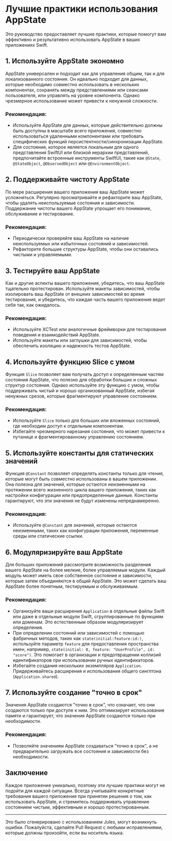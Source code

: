 # Лучшие практики использования AppState

Это руководство предоставляет лучшие практики, которые помогут вам эффективно и результативно использовать AppState в ваших приложениях Swift.

## 1. Используйте AppState экономно

AppState универсален и подходит как для управления общим, так и для локализованного состояния. Он идеально подходит для данных, которые необходимо совместно использовать в нескольких компонентах, сохранять между представлениями или сеансами пользователя, или управлять на уровне компонента. Однако чрезмерное использование может привести к ненужной сложности.

### Рекомендация:
- Используйте AppState для данных, которые действительно должны быть доступны в масштабе всего приложения, совместно использоваться удаленными компонентами или требовать специфических функций персистентности/синхронизации AppState.
- Для состояния, которое является локальным для одного представления SwiftUI или близкой иерархии представлений, предпочитайте встроенные инструменты SwiftUI, такие как `@State`, `@StateObject`, `@ObservedObject` или `@EnvironmentObject`.

## 2. Поддерживайте чистоту AppState

По мере расширения вашего приложения ваш AppState может усложняться. Регулярно просматривайте и рефакторите ваш AppState, чтобы удалять неиспользуемые состояния и зависимости. Поддержание чистоты вашего AppState упрощает его понимание, обслуживание и тестирование.

### Рекомендация:
- Периодически проверяйте ваш AppState на наличие неиспользуемых или избыточных состояний и зависимостей.
- Рефакторите большие структуры AppState, чтобы они оставались чистыми и управляемыми.

## 3. Тестируйте ваш AppState

Как и другие аспекты вашего приложения, убедитесь, что ваш AppState тщательно протестирован. Используйте макеты зависимостей, чтобы изолировать ваш AppState от внешних зависимостей во время тестирования, и убедитесь, что каждая часть вашего приложения ведет себя так, как ожидалось.

### Рекомендация:
- Используйте XCTest или аналогичные фреймворки для тестирования поведения и взаимодействий AppState.
- Используйте макеты или заглушки для зависимостей, чтобы обеспечить изоляцию и надежность тестов AppState.

## 4. Используйте функцию Slice с умом

Функция `Slice` позволяет вам получать доступ к определенным частям состояния AppState, что полезно для обработки больших и сложных структур состояния. Однако используйте эту функцию с умом, чтобы поддерживать чистый и хорошо организованный AppState, избегая ненужных срезов, которые фрагментируют управление состоянием.

### Рекомендация:
- Используйте `Slice` только для больших или вложенных состояний, где необходим доступ к отдельным компонентам.
- Избегайте чрезмерного нарезания состояния, что может привести к путанице и фрагментированному управлению состоянием.

## 5. Используйте константы для статических значений

Функция `@Constant` позволяет определять константы только для чтения, которые могут быть совместно использованы в вашем приложении. Она полезна для значений, которые остаются неизменными на протяжении всего жизненного цикла вашего приложения, таких как настройки конфигурации или предопределенные данные. Константы гарантируют, что эти значения не будут изменены непреднамеренно.

### Рекомендация:
- Используйте `@Constant` для значений, которые остаются неизменными, таких как конфигурации приложения, переменные среды или статические ссылки.

## 6. Модуляризируйте ваш AppState

Для больших приложений рассмотрите возможность разделения вашего AppState на более мелкие, более управляемые модули. Каждый модуль может иметь свое собственное состояние и зависимости, которые затем объединяются в общий AppState. Это может сделать ваш AppState более понятным, тестируемым и обслуживаемым.

### Рекомендация:
- Организуйте ваши расширения `Application` в отдельные файлы Swift или даже в отдельные модули Swift, сгруппированные по функциям или доменам. Это естественным образом модуляризирует определения.
- При определении состояний или зависимостей с помощью фабричных методов, таких как `state(initial:feature:id:)`, используйте параметр `feature` для предоставления пространства имен, например, `state(initial: 0, feature: "UserProfile", id: "score")`. Это помогает в организации и предотвращении коллизий идентификаторов при использовании ручных идентификаторов.
- Избегайте создания нескольких экземпляров `Application`. Придерживайтесь расширения и использования общего синглтона (`Application.shared`).

## 7. Используйте создание "точно в срок"

Значения AppState создаются "точно в срок", что означает, что они создаются только при доступе к ним. Это оптимизирует использование памяти и гарантирует, что значения AppState создаются только при необходимости.

### Рекомендация:
- Позволяйте значениям AppState создаваться "точно в срок", а не предварительно загружать все состояния и зависимости без необходимости.

## Заключение

Каждое приложение уникально, поэтому эти лучшие практики могут не подойти для каждой ситуации. Всегда учитывайте конкретные требования вашего приложения при принятии решения о том, как использовать AppState, и стремитесь поддерживать управление состоянием чистым, эффективным и хорошо протестированным.

---
Это было сгенерировано с использованием Jules, могут возникнуть ошибки. Пожалуйста, сделайте Pull Request с любыми исправлениями, которые должны произойти, если вы носитель языка.
